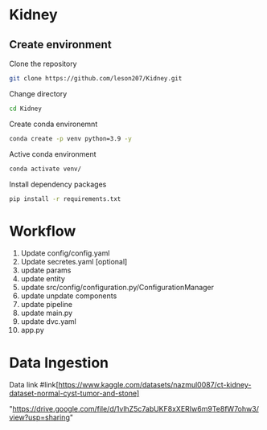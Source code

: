 # Kidney

## Create environment

Clone the repository
```bash
git clone https://github.com/leson207/Kidney.git
```

Change directory
```bash
cd Kidney
```
Create conda environemnt
```bash
conda create -p venv python=3.9 -y
```
Active conda environment
``` bash
conda activate venv/
```
Install dependency packages
```bash
pip install -r requirements.txt
```

# Workflow
1. Update config/config.yaml
2. Update secretes.yaml [optional]
3. update params
4. update entity
5. update src/config/configuration.py/ConfigurationManager
6. update unpdate components
7. update pipeline
8. update main.py
9. update dvc.yaml
10. app.py

# Data Ingestion
Data link #link[https://www.kaggle.com/datasets/nazmul0087/ct-kidney-dataset-normal-cyst-tumor-and-stone]

"https://drive.google.com/file/d/1vlhZ5c7abUKF8xXERIw6m9Te8fW7ohw3/view?usp=sharing"
